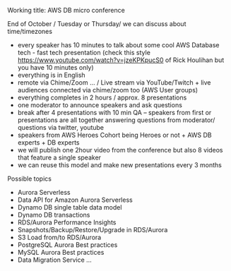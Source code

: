 Working title: AWS DB micro conference
 
End of October / Tuesday or Thursday/ we can discuss about time/timezones

- every speaker has 10 minutes to talk about some cool AWS Database tech - fast tech presentation (check this style https://www.youtube.com/watch?v=jzeKPKpucS0 of Rick Houlihan but you have 10 minutes only)
- everything is in English
- remote via Chime/Zoom … / Live stream via YouTube/Twitch + live audiences connected via chime/zoom too (AWS User groups)
- everything completes in 2 hours / approx. 8 presentations
- one moderator to announce speakers and ask questions
- break after 4 presentations with 10 min QA – speakers from first or presentations are all together answering questions from moderator/ questions via twitter, youtube
- speakers from AWS Heroes Cohort being Heroes or not + AWS DB experts + DB experts
- we will publish one 2hour video from the conference but also 8 videos that feature a single speaker
- we can reuse this model and make new presentations every 3 months

Possible topics
- Aurora Serverless
- Data API for Amazon Aurora Serverless
- Dynamo DB single table data model
- Dynamo DB transactions
- RDS/Aurora Performance Insights
- Snapshots/Backup/Restore/Upgrade in RDS/Aurora
- S3 Load from/to RDS/Aurora
- PostgreSQL Aurora Best practices
- MySQL Aurora Best practices
- Data Migration Service
…
